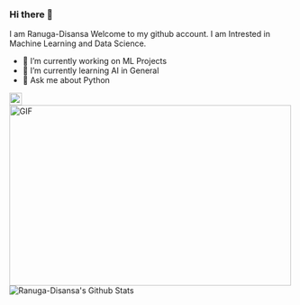 ### Hi there 👋 
I am Ranuga-Disansa Welcome to my github account.
I am Intrested in Machine Learning and Data Science.
<br>

- 🔭 I’m currently working on ML Projects
- 🌱 I’m currently learning AI in General
- 💬 Ask me about Python
<a href="https://www.linkedin.com/in/ranuga-disansa-gamage-94a7671b2/">
  <img align="left" alt="Shreya's LinkdeIN" width="22px" src="https://cdn.jsdelivr.net/npm/simple-icons@v3/icons/linkedin.svg" />
</a>

<br>

<img align="center" alt="GIF" src="https://github.com/abhisheknaiidu/abhisheknaiidu/blob/master/code.gif?raw=true" width="500" height="320" />
 
<br>


<img align="center" src="https://github-readme-stats.vercel.app/api?username=ranuga-disansa&show_icons=true&hide_border=true" alt="Ranuga-Disansa's Github Stats">
